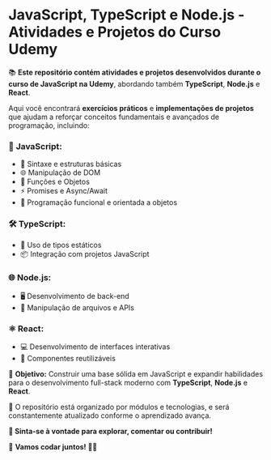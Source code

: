 # JavaScript, TypeScript e Node.js - Atividades e Projetos do Curso Udemy

📚 **Este repositório contém atividades e projetos desenvolvidos durante o curso de JavaScript na Udemy**, abordando também **TypeScript**, **Node.js** e **React**.  

Aqui você encontrará **exercícios práticos** e **implementações de projetos** que ajudam a reforçar conceitos fundamentais e avançados de programação, incluindo:

### 🚀 **JavaScript**:
- 📜 Sintaxe e estruturas básicas
- 🌐 Manipulação de DOM
- 🔄 Funções e Objetos
- ⚡ Promises e Async/Await
- 🔄 Programação funcional e orientada a objetos

### 🛠 **TypeScript**:
- 🔧 Uso de tipos estáticos
- 📦 Integração com projetos JavaScript

### 🌐 **Node.js**:
- 🖥 Desenvolvimento de back-end
- 📂 Manipulação de arquivos e APIs

### ⚛ **React**:
- 💻 Desenvolvimento de interfaces interativas
- 🔄 Componentes reutilizáveis

🔄 **Objetivo:** Construir uma base sólida em JavaScript e expandir habilidades para o desenvolvimento full-stack moderno com **TypeScript**, **Node.js** e **React**.

📂 O repositório está organizado por módulos e tecnologias, e será constantemente atualizado conforme o aprendizado avança.  

**💬 Sinta-se à vontade para explorar, comentar ou contribuir!**

🔗 **Vamos codar juntos! 🚀✨**
